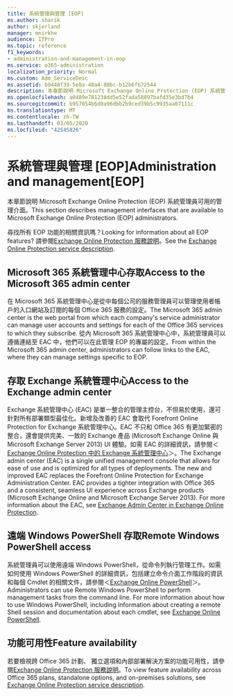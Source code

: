 ```yaml
---
title: 系統管理與管理 [EOP]
ms.author: sharik
author: skjerland
manager: mnirkhe
audience: ITPro
ms.topic: reference
f1_keywords:
- administration-and-management-in-eop
ms.service: o365-administration
localization_priority: Normal
ms.custom: Adm_ServiceDesc
ms.assetid: b9448f39-5e8a-48a4-80bc-b12b6fb72544
description: 本章節說明 Microsoft Exchange Online Protection (EOP) 系統管理員可用的管理介面。
ms.openlocfilehash: a0489e781238dd5e52fada58897bafd35e3bd7b4
ms.sourcegitcommit: b957054b6d0a96dbb2b9ced39b5c9935aa07111c
ms.translationtype: MT
ms.contentlocale: zh-TW
ms.lasthandoff: 03/05/2020
ms.locfileid: "42545826"
---
```

# <a name="administration-and-managementeop"></a><span data-ttu-id="f0f14-103">系統管理與管理 [EOP]</span><span class="sxs-lookup"><span data-stu-id="f0f14-103">Administration and management[EOP]</span></span>

<span data-ttu-id="f0f14-104">本章節說明 Microsoft Exchange Online Protection (EOP) 系統管理員可用的管理介面。</span><span class="sxs-lookup"><span data-stu-id="f0f14-104">This section describes management interfaces that are available to Microsoft Exchange Online Protection (EOP) administrators.</span></span>
  
<span data-ttu-id="f0f14-105">尋找所有 EOP 功能的相關資訊嗎？</span><span class="sxs-lookup"><span data-stu-id="f0f14-105">Looking for information about all EOP features?</span></span> <span data-ttu-id="f0f14-106">請參閱[Exchange Online Protection 服務說明](exchange-online-protection-service-description.md)。</span><span class="sxs-lookup"><span data-stu-id="f0f14-106">See the [Exchange Online Protection service description](exchange-online-protection-service-description.md).</span></span>
  
## <a name="access-to-the-microsoft-365-admin-center"></a><span data-ttu-id="f0f14-107">Microsoft 365 系統管理中心存取</span><span class="sxs-lookup"><span data-stu-id="f0f14-107">Access to the Microsoft 365 admin center</span></span>

<span data-ttu-id="f0f14-108">在 Microsoft 365 系統管理中心是從中每個公司的服務管理員可以管理使用者帳戶的入口網站及訂閱的每個 Office 365 服務的設定。</span><span class="sxs-lookup"><span data-stu-id="f0f14-108">The Microsoft 365 admin center is the web portal from which each company's service administrator can manage user accounts and settings for each of the Office 365 services to which they subscribe.</span></span> <span data-ttu-id="f0f14-109">從內 Microsoft 365 系統管理中心中，系統管理員可以遵循連結至 EAC 中，他們可以在此管理 EOP 的專屬的設定。</span><span class="sxs-lookup"><span data-stu-id="f0f14-109">From within the Microsoft 365 admin center, administrators can follow links to the EAC, where they can manage settings specific to EOP.</span></span>
  
## <a name="access-to-the-exchange-admin-center"></a><span data-ttu-id="f0f14-110">存取 Exchange 系統管理中心</span><span class="sxs-lookup"><span data-stu-id="f0f14-110">Access to the Exchange admin center</span></span>

<span data-ttu-id="f0f14-p103">Exchange 系統管理中心 (EAC) 是單一整合的管理主控台，不但易於使用，還可針對所有部署類型最佳化。新增及改善的 EAC 會取代 Forefront Online Protection for Exchange 系統管理中心。EAC 不只和 Office 365 有更加緊密的整合，還會提供完美、一致的 Exchange 產品 (Microsoft Exchange Online 與 Microsoft Exchange Server 2013) UI 體驗。如需 EAC 的詳細資訊，請參閱＜[Exchange Online Protection 中的 Exchange 系統管理中心](https://go.microsoft.com/fwlink/p/?LinkId=282381)＞。</span><span class="sxs-lookup"><span data-stu-id="f0f14-p103">The Exchange admin center (EAC) is a single unified management console that allows for ease of use and is optimized for all types of deployments. The new and improved EAC replaces the Forefront Online Protection for Exchange Administration Center. EAC provides a tighter integration with Office 365 and a consistent, seamless UI experience across Exchange products (Microsoft Exchange Online and Microsoft Exchange Server 2013). For more information about the EAC, see [Exchange Admin Center in Exchange Online Protection](https://go.microsoft.com/fwlink/p/?LinkId=282381).</span></span>
  
## <a name="remote-windows-powershell-access"></a><span data-ttu-id="f0f14-115">遠端 Windows PowerShell 存取</span><span class="sxs-lookup"><span data-stu-id="f0f14-115">Remote Windows PowerShell access</span></span>

 <span data-ttu-id="f0f14-p104">系統管理員可以使用遠端 Windows PowerShell，從命令列執行管理工作。如需如何使用 Windows PowerShell 的詳細資訊，包括建立命令介面工作階段的資訊和每個 Cmdlet 的相關文件，請參閱＜[Exchange Online PowerShell](https://go.microsoft.com/fwlink/p/?LinkId=282266)＞。</span><span class="sxs-lookup"><span data-stu-id="f0f14-p104">Administrators can use Remote Windows PowerShell to perform management tasks from the command line. For more information about how to use Windows PowerShell, including information about creating a remote Shell session and documentation about each cmdlet, see [Exchange Online PowerShell](https://go.microsoft.com/fwlink/p/?LinkId=282266).</span></span>
  
## <a name="feature-availability"></a><span data-ttu-id="f0f14-118">功能可用性</span><span class="sxs-lookup"><span data-stu-id="f0f14-118">Feature availability</span></span>

<span data-ttu-id="f0f14-119">若要檢視跨 Office 365 計劃、 獨立選項和內部部署解決方案的功能可用性，請參閱[Exchange Online Protection 服務說明](exchange-online-protection-service-description.md)。</span><span class="sxs-lookup"><span data-stu-id="f0f14-119">To view feature availability across Office 365 plans, standalone options, and on-premises solutions, see [Exchange Online Protection service description](exchange-online-protection-service-description.md).</span></span>
  